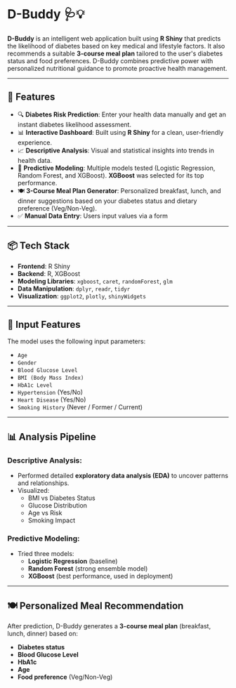 # D-Buddy 🩺💡

**D-Buddy** is an intelligent web application built using **R Shiny** that predicts the likelihood of diabetes based on key medical and lifestyle factors. It also recommends a suitable **3-course meal plan** tailored to the user's diabetes status and food preferences. D-Buddy combines predictive power with personalized nutritional guidance to promote proactive health management.

---

## 🚀 Features

- 🔍 **Diabetes Risk Prediction**: Enter your health data manually and get an instant diabetes likelihood assessment.
- 📊 **Interactive Dashboard**: Built using **R Shiny** for a clean, user-friendly experience.
- 📈 **Descriptive Analysis**: Visual and statistical insights into trends in health data.
- 🧠 **Predictive Modeling**: Multiple models tested (Logistic Regression, Random Forest, and XGBoost). **XGBoost** was selected for its top performance.
- 🍽️ **3-Course Meal Plan Generator**: Personalized breakfast, lunch, and dinner suggestions based on your diabetes status and dietary preference (Veg/Non-Veg).
- ✅ **Manual Data Entry**: Users input values via a form 

---

## 📦 Tech Stack

- **Frontend**: R Shiny
- **Backend**: R, XGBoost
- **Modeling Libraries**: `xgboost`, `caret`, `randomForest`, `glm`
- **Data Manipulation**: `dplyr`, `readr`, `tidyr`
- **Visualization**: `ggplot2`, `plotly`, `shinyWidgets`

---

## 🧬 Input Features

The model uses the following input parameters:

- `Age`
- `Gender`
- `Blood Glucose Level`
- `BMI (Body Mass Index)`
- `HbA1c Level`
- `Hypertension` (Yes/No)
- `Heart Disease` (Yes/No)
- `Smoking History` (Never / Former / Current)

---

## 📊 Analysis Pipeline

### Descriptive Analysis:
- Performed detailed **exploratory data analysis (EDA)** to uncover patterns and relationships.
- Visualized:
  - BMI vs Diabetes Status
  - Glucose Distribution
  - Age vs Risk
  - Smoking Impact

### Predictive Modeling:
- Tried three models:
  - **Logistic Regression** (baseline)
  - **Random Forest** (strong ensemble model)
  - **XGBoost** (best performance, used in deployment)
---

## 🍽️ Personalized Meal Recommendation

After prediction, D-Buddy generates a **3-course meal plan** (breakfast, lunch, dinner) based on:

- **Diabetes status**
- **Blood Glucose Level**
- **HbA1c**
- **Age**
- **Food preference** (Veg/Non-Veg)
